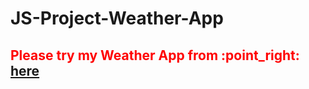 # JS-Project-Weather-App

<h2 style="color : red">Please try my Weather App from :point_right:<a href="https://yadoxis.github.io/JS-Project-Weather-App/" target="_blank" rel="noopener noreferrer"> here</a> </h2>
